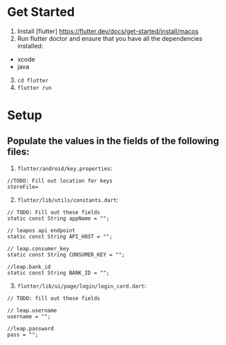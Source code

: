 # Get Started
1. Install [flutter] https://flutter.dev/docs/get-started/install/macos
2. Run flutter doctor and ensure that you have all the dependencies installed:
  - xcode
  - java
3. `cd flutter`
4. `flutter run`

# Setup
## Populate the values in the fields of the following files:
1.  `flutter/android/key.properties`:
```
//TODO: Fill out location for keys
storeFile=
```
2. `flutter/lib/utils/constants.dart`:
```
// TODO: Fill out these fields
static const String appName = "";

// leapos api endpoint
static const String API_HOST = "";

// leap.consumer_key
static const String CONSUMER_KEY = "";

//leap.bank_id
static const String BANK_ID = "";
```

3. `flutter/lib/ui/page/login/login_card.dart`:
```
// TODO: fill out these fields

// leap.username
username = "";

//leap.password
pass = "";
```

